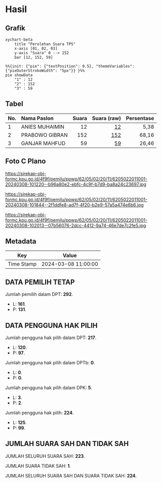 # Hasil

## Grafik

```mermaid
xychart-beta
    title "Perolehan Suara TPS"
    x-axis [01, 02, 03]
    y-axis "Suara" 0 --> 152
    bar [12, 152, 59]
```

```mermaid
%%{init: {"pie": {"textPosition": 0.5}, "themeVariables": {"pieOuterStrokeWidth": "5px"}} }%%
pie showData
    "1" : 12
    "2" : 152
    "3" : 59
```

## Tabel

| No. | Nama Paslon    | Suara | Suara (raw) | Persentase |
|:--- |:-------------- | -----:| -----------:| ----------:|
| 1   | ANIES MUHAIMIN | 12    | [12][p-1]   | 5,38       |
| 2   | PRABOWO GIBRAN | 152   | [152][p-2]  | 68,16      |
| 3   | GANJAR MAHFUD  | 59    | [59][p-3]   | 26,46      |


[p-1]: https://github.com/gigit-pemilu/pemilu-2024-62-kalimantan-tengah/blob/main/pilpres/hitung-suara/sub/62-kalimantan-tengah/sub/05-barito-utara/sub/02-gunung-timang/sub/2011-sangkorang/sub/001-tps/sub/paslon-1.txt
[p-2]: https://github.com/gigit-pemilu/pemilu-2024-62-kalimantan-tengah/blob/main/pilpres/hitung-suara/sub/62-kalimantan-tengah/sub/05-barito-utara/sub/02-gunung-timang/sub/2011-sangkorang/sub/001-tps/sub/paslon-2.txt
[p-3]: https://github.com/gigit-pemilu/pemilu-2024-62-kalimantan-tengah/blob/main/pilpres/hitung-suara/sub/62-kalimantan-tengah/sub/05-barito-utara/sub/02-gunung-timang/sub/2011-sangkorang/sub/001-tps/sub/paslon-3.txt

## Foto C Plano

https://sirekap-obj-formc.kpu.go.id/4f9f/pemilu/ppwp/62/05/02/20/11/6205022011001-20240308-101220--b96a80e2-ebfc-4c9f-b7d9-ba8a24c23697.jpg

https://sirekap-obj-formc.kpu.go.id/4f9f/pemilu/ppwp/62/05/02/20/11/6205022011001-20240308-101844--2f1ddfe8-ad7f-4f20-b2e9-57a5a474e6b6.jpg

https://sirekap-obj-formc.kpu.go.id/4f9f/pemilu/ppwp/62/05/02/20/11/6205022011001-20240308-102013--07b56076-2dcc-4412-9a74-46e7de7c2fe5.jpg


## Metadata

| Key        | Value               |
| ---------- | ------------------- |
| Time Stamp | 2024-03-08 11:00:00 |


## DATA PEMILIH TETAP

Jumlah pemilih dalam DPT: **292**.
 * L: **161**.
 * P: **131**.

## DATA PENGGUNA HAK PILIH

Jumlah pengguna hak pilih dalam DPT: **217**.
 * L: **120**.
 * P: **97**.

Jumlah pengguna hak pilih dalam DPTb: **0**.
 * L: **0**.
 * P: **0**.

Jumlah pengguna hak pilih dalam DPK: **5**.
 * L: **3**.
 * P: **2**.

Jumlah pengguna hak pilih: **224**.
 * L: **125**.
 * P: **99**.

## JUMLAH SUARA SAH DAN TIDAK SAH

JUMLAH SELURUH SUARA SAH: **223**.

JUMLAH SUARA TIDAK SAH: **1**.

JUMLAH SELURUH SUARA SAH DAN SUARA TIDAK SAH: **224**.


